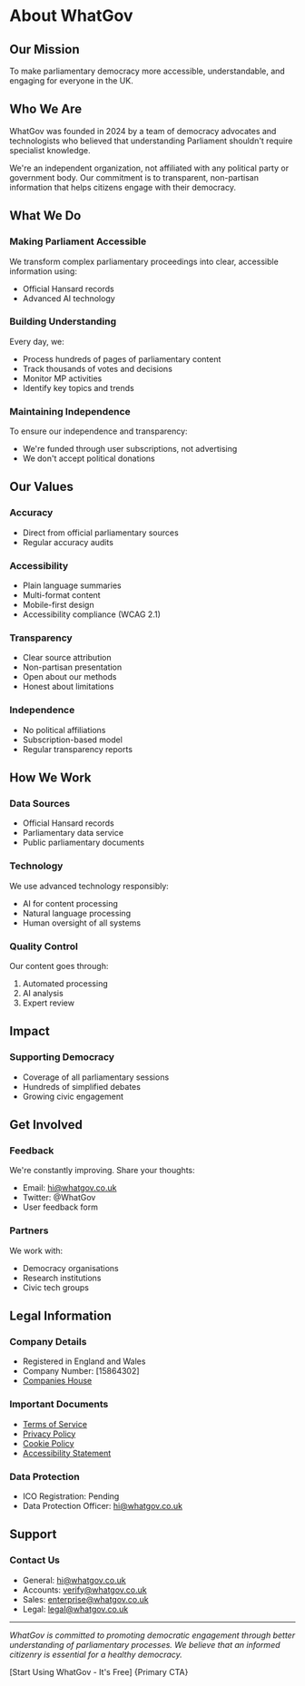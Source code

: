 # About WhatGov

## Our Mission
To make parliamentary democracy more accessible, understandable, and engaging for everyone in the UK.

## Who We Are

WhatGov was founded in 2024 by a team of democracy advocates and technologists who believed that understanding Parliament shouldn't require specialist knowledge.

We're an independent organization, not affiliated with any political party or government body. Our commitment is to transparent, non-partisan information that helps citizens engage with their democracy.

## What We Do

### Making Parliament Accessible
We transform complex parliamentary proceedings into clear, accessible information using:
- Official Hansard records
- Advanced AI technology

### Building Understanding
Every day, we:
- Process hundreds of pages of parliamentary content
- Track thousands of votes and decisions
- Monitor MP activities
- Identify key topics and trends

### Maintaining Independence
To ensure our independence and transparency:
- We're funded through user subscriptions, not advertising
- We don't accept political donations

## Our Values

### Accuracy
- Direct from official parliamentary sources
- Regular accuracy audits

### Accessibility
- Plain language summaries
- Multi-format content
- Mobile-first design
- Accessibility compliance (WCAG 2.1)

### Transparency
- Clear source attribution
- Non-partisan presentation
- Open about our methods
- Honest about limitations

### Independence
- No political affiliations
- Subscription-based model
- Regular transparency reports

## How We Work

### Data Sources
- Official Hansard records
- Parliamentary data service
- Public parliamentary documents

### Technology
We use advanced technology responsibly:
- AI for content processing
- Natural language processing
- Human oversight of all systems

### Quality Control
Our content goes through:
1. Automated processing
2. AI analysis
3. Expert review

## Impact

### Supporting Democracy
- Coverage of all parliamentary sessions
- Hundreds of simplified debates
- Growing civic engagement

## Get Involved

### Feedback
We're constantly improving. Share your thoughts:
- Email: hi@whatgov.co.uk
- Twitter: @WhatGov
- User feedback form

### Partners
We work with:
- Democracy organisations
- Research institutions
- Civic tech groups

## Legal Information

### Company Details
- Registered in England and Wales
- Company Number: [15864302]
- [Companies House](/https://find-and-update.company-information.service.gov.uk/company/15864302)

### Important Documents
- [Terms of Service](/terms)
- [Privacy Policy](/privacy)
- [Cookie Policy](/cookies)
- [Accessibility Statement](/accessibility)

### Data Protection
- ICO Registration: Pending
- Data Protection Officer: hi@whatgov.co.uk

## Support

### Contact Us
- General: hi@whatgov.co.uk
- Accounts: verify@whatgov.co.uk
- Sales: enterprise@whatgov.co.uk
- Legal: legal@whatgov.co.uk

---

*WhatGov is committed to promoting democratic engagement through better understanding of parliamentary processes. We believe that an informed citizenry is essential for a healthy democracy.*

[Start Using WhatGov - It's Free] {Primary CTA}
